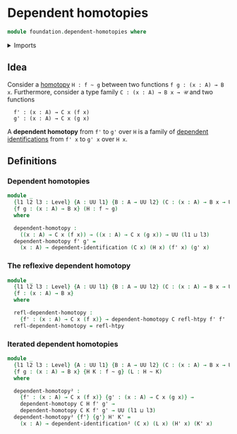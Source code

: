 # Dependent homotopies

```agda
module foundation.dependent-homotopies where
```

<details><summary>Imports</summary>

```agda
open import foundation.universe-levels

open import foundation-core.dependent-identifications
open import foundation-core.homotopies
```

</details>

## Idea

Consider a [homotopy](foundation-core.homotopies.md) `H : f ~ g` between two
functions `f g : (x : A) → B x`. Furthermore, consider a type family
`C : (x : A) → B x → 𝒰` and two functions

```text
  f' : (x : A) → C x (f x)
  g' : (x : A) → C x (g x)
```

A **dependent homotopy** from `f'` to `g'` over `H` is a family of
[dependent identifications](foundation-core.dependent-identifications.md) from
`f' x` to `g' x` over `H x`.

## Definitions

### Dependent homotopies

```agda
module _
  {l1 l2 l3 : Level} {A : UU l1} {B : A → UU l2} (C : (x : A) → B x → UU l3)
  {f g : (x : A) → B x} (H : f ~ g)
  where

  dependent-homotopy :
    ((x : A) → C x (f x)) → ((x : A) → C x (g x)) → UU (l1 ⊔ l3)
  dependent-homotopy f' g' =
    (x : A) → dependent-identification (C x) (H x) (f' x) (g' x)
```

### The reflexive dependent homotopy

```agda
module _
  {l1 l2 l3 : Level} {A : UU l1} {B : A → UU l2} (C : (x : A) → B x → UU l3)
  {f : (x : A) → B x}
  where

  refl-dependent-homotopy :
    {f' : (x : A) → C x (f x)} → dependent-homotopy C refl-htpy f' f'
  refl-dependent-homotopy = refl-htpy
```

### Iterated dependent homotopies

```agda
module _
  {l1 l2 l3 : Level} {A : UU l1} {B : A → UU l2} (C : (x : A) → B x → UU l3)
  {f g : (x : A) → B x} {H K : f ~ g} (L : H ~ K)
  where

  dependent-homotopy² :
    {f' : (x : A) → C x (f x)} {g' : (x : A) → C x (g x)} →
    dependent-homotopy C H f' g' →
    dependent-homotopy C K f' g' → UU (l1 ⊔ l3)
  dependent-homotopy² {f'} {g'} H' K' =
    (x : A) → dependent-identification² (C x) (L x) (H' x) (K' x)
```
